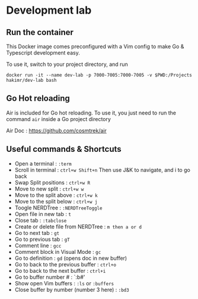 # Development lab

## Run the container

This Docker image comes preconfigured with a Vim config to make Go & Typescript development easy.

To use it, switch to your project directory, and run 

```console
docker run -it --name dev-lab -p 7000-7005:7000-7005 -v $PWD:/Projects hakimr/dev-lab bash
```

## Go Hot reloading

Air is included for Go hot reloading. To use it, you just need to run the command `air` inside a Go project directory

Air Doc : https://github.com/cosmtrek/air

## Useful commands & Shortcuts

- Open a terminal : `:term`
- Scroll in terminal : `ctrl+w Shift+n` Then use J&K to navigate, and i to go back
- Swap Split positions : `ctrl+w R`
- Move to new split : `ctrl+w w`
- Move to the split above : `ctrl+w k`
- Move to the split below : `ctrl+w j`
- Toogle NERDTree : `:NERDTreeToggle`
- Open file in new tab : `t`
- Close tab : `:tabclose`
- Create or delete file from NERDTree : `m then a or d`
- Go to next tab : `gt`
- Go to previous tab : `gT`
- Comment line : `gcc`
- Comment block in Visual Mode : `gc`
- Go to definition : `gd` (opens doc in new buffer)
- Go to back to the previous buffer : `ctrl+o`
- Go to back to the next buffer : `ctrl+i`
- Go to buffer number # : `:b#'
- Show open Vim buffers : `:ls` or `:buffers`
- Close buffer by number (number 3 here) : `:bd3`
